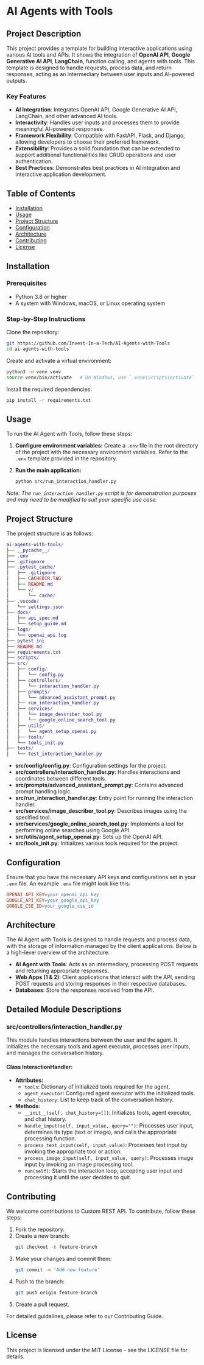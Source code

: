 
# AI Agents with Tools

## Project Description
This project provides a template for building interactive applications using various AI tools and APIs. It shows the integration of **OpenAI API**, **Google Generative AI API**, **LangChain**, function calling, and agents with tools. This template is designed to handle requests, process data, and return responses, acting as an intermediary between user inputs and AI-powered outputs.

### Key Features
- **AI Integration**: Integrates OpenAI API, Google Generative AI API, LangChain, and other advanced AI tools.
- **Interactivity**: Handles user inputs and processes them to provide meaningful AI-powered responses.
- **Framework Flexibility**: Compatible with FastAPI, Flask, and Django, allowing developers to choose their preferred framework.
- **Extensibility**: Provides a solid foundation that can be extended to support additional functionalities like CRUD operations and user authentication.
- **Best Practices**: Demonstrates best practices in AI integration and interactive application development.



## Table of Contents
- [Installation](#installation)
- [Usage](#usage)
- [Project Structure](#project-structure)
- [Configuration](#configuration)
- [Architecture](#architecture)
- [Contributing](#contributing)
- [License](#license)

## Installation

### Prerequisites
- Python 3.8 or higher
- A system with Windows, macOS, or Linux operating system

### Step-by-Step Instructions
Clone the repository:

```sh
git https://github.com/Invest-In-a-Tech/AI-Agents-with-Tools
cd ai-agents-with-tools
```

Create and activate a virtual environment:

```sh
python3 -m venv venv
source venv/bin/activate   # On Windows, use `.venv\Scripts\activate`
```

Install the required dependencies:

```sh
pip install -r requirements.txt
```

## Usage
To run the AI Agent with Tools, follow these steps:

1. **Configure environment variables:**
   Create a `.env` file in the root directory of the project with the necessary environment variables. Refer to the `.env` template provided in the repository.

2. **Run the main application:**
   ```sh
   python src/run_interaction_handler.py
   ```
*Note: The `run_interaction_handler.py` script is for demonstration purposes and may need to be modified to suit your specific use case.*

## Project Structure
The project structure is as follows:

```lua
ai-agents-with-tools/
├── __pycache__/
├── .env
├── .gitignore
├── .pytest_cache/
│   ├── .gitignore
│   ├── CACHEDIR.TAG
│   ├── README.md
│   └── v/
│       └── cache/
├── .vscode/
│   └── settings.json
├── docs/
│   ├── api_spec.md
│   └── setup_guide.md
├── logs/
│   └── openai_api.log
├── pytest.ini
├── README.md
├── requirements.txt
├── scripts/
├── src/
│   ├── config/
│   │   └── config.py
│   ├── controllers/
│   │   └── interaction_handler.py
│   ├── prompts/
│   │   └── advanced_assistant_prompt.py
│   ├── run_interaction_handler.py
│   ├── services/
│   │   └── image_describer_tool.py
│   │   └── google_online_search_tool.py
│   ├── utils/
│   │   └── agent_setup_openai.py
│   ├── tools/
│   └── tools_init.py
├── tests/
│   └── test_interaction_handler.py
```

- **src/config/config.py**: Configuration settings for the project.
- **src/controllers/interaction_handler.py**: Handles interactions and coordinates between different tools.
- **src/prompts/advanced_assistant_prompt.py**: Contains advanced prompt handling logic.
- **src/run_interaction_handler.py**: Entry point for running the interaction handler.
- **src/services/image_describer_tool.py**: Describes images using the specified tool.
- **src/services/google_online_search_tool.py**: Implements a tool for performing online searches using Google API.
- **src/utils/agent_setup_openai.py**: Sets up the OpenAI API.
- **src/tools_init.py**: Initializes various tools required for the project.

## Configuration
Ensure that you have the necessary API keys and configurations set in your `.env` file. An example `.env` file might look like this:

```makefile
OPENAI_API_KEY=your_openai_api_key
GOOGLE_API_KEY=your_google_api_key
GOOGLE_CSE_ID=your_google_cse_id
```

## Architecture
The AI Agent with Tools is designed to handle requests and process data, with the storage of information managed by the client applications. Below is a high-level overview of the architecture:

- **AI Agent with Tools**: Acts as an intermediary, processing POST requests and returning appropriate responses.
- **Web Apps (1 & 2)**: Client applications that interact with the API, sending POST requests and storing responses in their respective databases.
- **Databases**: Store the responses received from the API.

## Detailed Module Descriptions

### src/controllers/interaction_handler.py
This module handles interactions between the user and the agent. It initializes the necessary tools and agent executor, processes user inputs, and manages the conversation history.

#### Class InteractionHandler:
- **Attributes:**
  - `tools`: Dictionary of initialized tools required for the agent.
  - `agent_executor`: Configured agent executor with the initialized tools.
  - `chat_history`: List to keep track of the conversation history.
- **Methods:**
  - `__init__(self, chat_history=[])`: Initializes tools, agent executor, and chat history.
  - `handle_input(self, input_value, query="")`: Processes user input, determines its type (text or image), and calls the appropriate processing function.
  - `process_text_input(self, input_value)`: Processes text input by invoking the appropriate tool or action.
  - `process_image_input(self, input_value, query)`: Processes image input by invoking an image processing tool.
  - `run(self)`: Starts the interaction loop, accepting user input and processing it until the user decides to quit.

## Contributing
We welcome contributions to Custom REST API. To contribute, follow these steps:

1. Fork the repository.
2. Create a new branch:
   ```sh
   git checkout -b feature-branch
   ```
3. Make your changes and commit them:
   ```sh
   git commit -m 'Add new feature'
   ```
4. Push to the branch:
   ```sh
   git push origin feature-branch
   ```
5. Create a pull request.

For detailed guidelines, please refer to our Contributing Guide.

## License
This project is licensed under the MIT License - see the LICENSE file for details.
